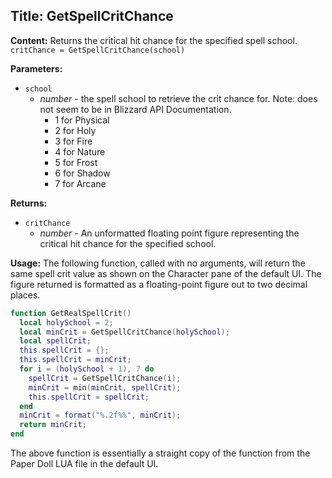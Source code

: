 ## Title: GetSpellCritChance

**Content:**
Returns the critical hit chance for the specified spell school.
`critChance = GetSpellCritChance(school)`

**Parameters:**
- `school`
  - *number* - the spell school to retrieve the crit chance for. Note: does not seem to be in Blizzard API Documentation.
    - 1 for Physical
    - 2 for Holy
    - 3 for Fire
    - 4 for Nature
    - 5 for Frost
    - 6 for Shadow
    - 7 for Arcane

**Returns:**
- `critChance`
  - *number* - An unformatted floating point figure representing the critical hit chance for the specified school.

**Usage:**
The following function, called with no arguments, will return the same spell crit value as shown on the Character pane of the default UI. The figure returned is formatted as a floating-point figure out to two decimal places.
```lua
function GetRealSpellCrit()
  local holySchool = 2;
  local minCrit = GetSpellCritChance(holySchool);
  local spellCrit;
  this.spellCrit = {};
  this.spellCrit = minCrit;
  for i = (holySchool + 1), 7 do
    spellCrit = GetSpellCritChance(i);
    minCrit = min(minCrit, spellCrit);
    this.spellCrit = spellCrit;
  end
  minCrit = format("%.2f%%", minCrit);
  return minCrit;
end
```
The above function is essentially a straight copy of the function from the Paper Doll LUA file in the default UI.